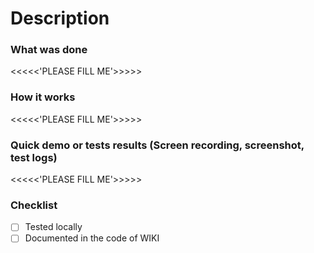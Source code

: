 # Description

### What was done

<<<<<'PLEASE FILL ME'>>>>>

### How it works

<<<<<'PLEASE FILL ME'>>>>>

### Quick demo or tests results (Screen recording, screenshot, test logs)

<<<<<'PLEASE FILL ME'>>>>>

### Checklist

- [ ] Tested locally
- [ ] Documented in the code of WIKI
